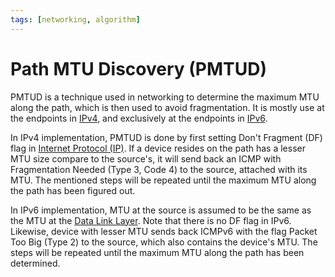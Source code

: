 ```yaml
---
tags: [networking, algorithm]
---
```


# Path MTU Discovery (PMTUD)

PMTUD is a technique used in networking to determine the maximum MTU along the
path, which is then used to avoid fragmentation. It is mostly use at the
endpoints in [IPv4](202206151453.md), and exclusively at the endpoints in
[IPv6](202206281129.md).

In IPv4 implementation, PMTUD is done by first setting Don't Fragment (DF) flag
in [Internet Protocol (IP)](202206151223.md). If a device resides on the path
has a lesser MTU size compare to the source's, it will send back an ICMP with
Fragmentation Needed (Type 3, Code 4) to the source, attached with its MTU. The
mentioned steps will be repeated until the maximum MTU along the path has been
figured out.

In IPv6 implementation, MTU at the source is assumed to be the same as the MTU
at the [Data Link Layer](202206131651.md). Note that there is no DF flag in
IPv6. Likewise, device with lesser MTU sends back ICMPv6 with the flag Packet
Too Big (Type 2) to the source, which also contains the device's MTU. The steps
will be repeated until the maximum MTU along the path has been determined.
